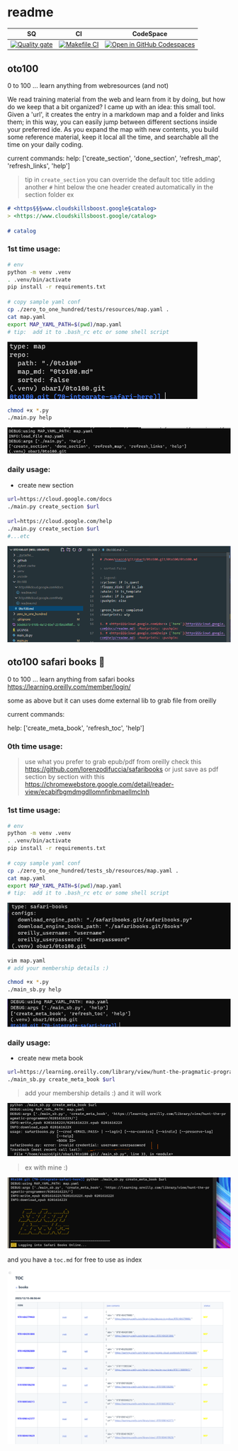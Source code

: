 # readme

| SQ                                                                                                                                                    | CI                                                                            | CodeSpace                                                                                                                 |
| ----------------------------------------------------------------------------------------------------------------------------------------------------- | ----------------------------------------------------------------------------- | ------------------------------------------------------------------------------------------------------------------------- |
| [![Quality gate](https://sonarcloud.io/api/project_badges/quality_gate?project=obar1_0to100)](https://sonarcloud.io/summary/new_code?id=obar1_0to100) | [![Makefile CI](https://github.com/obar1/0to100/actions/workflows/makefile.yml/badge.svg)](https://github.com/obar1/0to100/actions/workflows/makefile.yml) | [![Open in GitHub Codespaces](https://github.com/codespaces/badge.svg)](https://codespaces.new/obar1/0to100?quickstart=1) |

## oto100

0 to 100 ... learn anything from webresources (and not)

We read training material from the web and learn from it by doing, but how do we keep that a bit organized? I came up with an idea: this small tool.
Given a 'url', it creates the entry in a markdown map and a folder and links them; in this way, you can easily jump between different sections inside your preferred ide. As you expand the map with new contents, you build some reference material, keep it local all the time, and searchable all the time on your daily coding.

current commands:
help:
['create_section', 'done_section', 'refresh_map', 'refresh_links', 'help']

> tip
in `create_section` you can override the default toc title adding another `#` hint below the one header created automatically in the section folder
ex
```markdown
# <https§§§www.cloudskillsboost.google§catalog>
> <https://www.cloudskillsboost.google/catalog>

# catalog
```

### 1st time usage:

```bash
# env
python -m venv .venv
. .venv/bin/activate
pip install -r requirements.txt

# copy sample yaml conf
cp ./zero_to_one_hundred/tests/resources/map.yaml .
cat map.yaml
export MAP_YAML_PATH=$(pwd)/map.yaml
# tip:  add it to .bash_rc etc or some shell script

```

![](ab67dd2b-7c12-4cdf-a7a5-f773c2b67919.png)

```bash
chmod +x *.py
./main.py help
```

![](50a86373-910b-4a12-85ef-251b6d4f08f0.png)

### daily usage:

- create new section

```bash
url=https://cloud.google.com/docs
./main.py create_section $url

url=https://cloud.google.com/help
./main.py create_section $url
#...etc
```

![](9b873c30-eccb-4c17-9d36-1c302060f5c3.png)

## oto100 safari books :construction:

0 to 100 ... learn anything from safari books https://learning.oreilly.com/member/login/

some as above but it can uses dome external lib to grab file from oreilly

current commands:

help:
['create_meta_book', 'refresh_toc', 'help']

### 0th time usage:

> use what you prefer to  grab epub/pdf from oreilly 
check this 
https://github.com/lorenzodifuccia/safaribooks 
or just save as pdf section  by section with this 
https://chromewebstore.google.com/detail/reader-view/ecabifbgmdmgdllomnfinbmaellmclnh


### 1st time usage:

```bash
# env
python -m venv .venv
. .venv/bin/activate
pip install -r requirements.txt

# copy sample yaml conf
cp ./zero_to_one_hundred/tests_sb/resources/map.yaml .
cat map.yaml
export MAP_YAML_PATH=$(pwd)/map.yaml
# tip:  add it to .bash_rc etc or some shell script
```

![](a4b09e11-9f1f-4098-a4e2-77d6df85226a.png)

```bash
vim map.yaml
# add your membership details :)
```

```bash
chmod +x *.py
./main_sb.py help
```

![](63fd79b5-ad41-45fd-a2dc-367f317bcc0c.png)

### daily usage:

- create new meta book

```bash
url=https://learning.oreilly.com/library/view/hunt-the-pragmatic-programmer/020161622X/
./main_sb.py create_meta_book $url
```

> add your membership details :) and it will work

![](c81254c5-058e-419a-b9c3-e967be2e5302.png)

> ex with mine :)

![](f5ac382b-dafe-4ba7-ba82-a3cabc01553e.png)

and you have a `toc.md` for free to use as index

![](d05502bb-4b90-422f-9624-568d9f02cd08.png)
